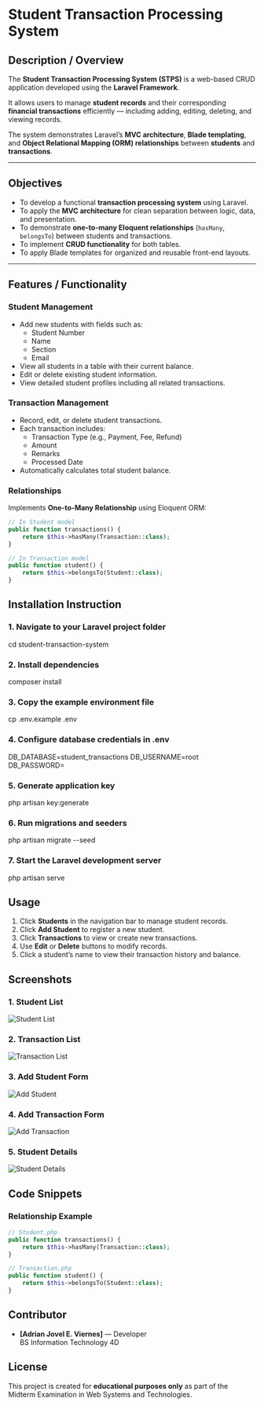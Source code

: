 # Student Transaction Processing System 

## Description / Overview

The **Student Transaction Processing System (STPS)** is a web-based CRUD application developed using the **Laravel Framework**.  

It allows users to manage **student records** and their corresponding **financial transactions** efficiently — including adding, editing, deleting, and viewing records.  

The system demonstrates Laravel’s **MVC architecture**, **Blade templating**, and **Object Relational Mapping (ORM) relationships** between **students** and **transactions**.

---

## Objectives

- To develop a functional **transaction processing system** using Laravel.  
- To apply the **MVC architecture** for clean separation between logic, data, and presentation.  
- To demonstrate **one-to-many Eloquent relationships** (`hasMany`, `belongsTo`) between students and transactions.  
- To implement **CRUD functionality** for both tables.  
- To apply Blade templates for organized and reusable front-end layouts.  

---

## Features / Functionality

###  Student Management
- Add new students with fields such as:
  - Student Number
  - Name
  - Section
  - Email
- View all students in a table with their current balance.
- Edit or delete existing student information.
- View detailed student profiles including all related transactions.







### Transaction Management
- Record, edit, or delete student transactions.
- Each transaction includes:
  - Transaction Type (e.g., Payment, Fee, Refund)
  - Amount
  - Remarks
  - Processed Date
- Automatically calculates total student balance.

### Relationships
Implements **One-to-Many Relationship** using Eloquent ORM:

```php
// In Student model
public function transactions() {
    return $this->hasMany(Transaction::class);
}

// In Transaction model
public function student() {
    return $this->belongsTo(Student::class);
}
```

## Installation Instruction

### 1. Navigate to your Laravel project folder
cd student-transaction-system

### 2. Install dependencies
composer install

### 3. Copy the example environment file
cp .env.example .env

### 4. Configure database credentials in .env
DB_DATABASE=student_transactions
DB_USERNAME=root
DB_PASSWORD=

### 5. Generate application key
php artisan key:generate

### 6. Run migrations and seeders
php artisan migrate --seed

### 7. Start the Laravel development server
php artisan serve

## Usage

1. Click **Students** in the navigation bar to manage student records.  
2. Click **Add Student** to register a new student.  
3. Click **Transactions** to view or create new transactions.  
4. Use **Edit** or **Delete** buttons to modify records.  
5. Click a student’s name to view their transaction history and balance.

## Screenshots

### 1. Student List
![Student List](advmishamaewgf/Student/blob/main/add_student.png)

### 2. Transaction List
![Transaction List](transactions-list.png)

### 3. Add Student Form
![Add Student](add-student.png)

### 4. Add Transaction Form
![Add Transaction](add-transaction.png)

### 5. Student Details
![Student Details](student-details.png)

##  Code Snippets

### Relationship Example
```php
// Student.php
public function transactions() {
    return $this->hasMany(Transaction::class);
}

// Transaction.php
public function student() {
    return $this->belongsTo(Student::class);
}
```

## Contributor

- **[Adrian Jovel E. Viernes]** — Developer  
  BS Information Technology 4D

##  License

This project is created for **educational purposes only** as part of the Midterm Examination in Web Systems and Technologies.  


